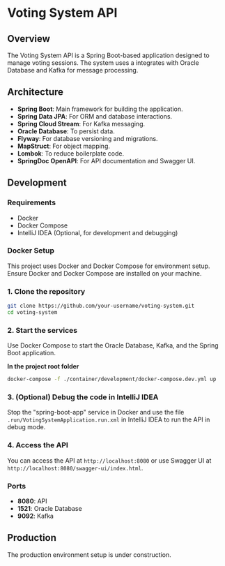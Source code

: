 # Voting System API

## Overview

The Voting System API is a Spring Boot-based application designed to manage voting sessions. The system uses a
integrates with Oracle Database and Kafka for message processing.

## Architecture

- **Spring Boot**: Main framework for building the application.
- **Spring Data JPA**: For ORM and database interactions.
- **Spring Cloud Stream**: For Kafka messaging.
- **Oracle Database**: To persist data.
- **Flyway**: For database versioning and migrations.
- **MapStruct**: For object mapping.
- **Lombok**: To reduce boilerplate code.
- **SpringDoc OpenAPI**: For API documentation and Swagger UI.

## Development

### Requirements

- Docker
- Docker Compose
- IntelliJ IDEA (Optional, for development and debugging)

### Docker Setup

This project uses Docker and Docker Compose for environment setup. Ensure Docker and Docker Compose are installed on
your machine.

### 1. Clone the repository

```sh
git clone https://github.com/your-username/voting-system.git
cd voting-system
```

### 2. Start the services

Use Docker Compose to start the Oracle Database, Kafka, and the Spring Boot application.

**In the project root folder**

```sh
docker-compose -f ./container/development/docker-compose.dev.yml up
```

### 3. (Optional) Debug the code in IntelliJ IDEA

Stop the "spring-boot-app" service in Docker and use the file `.run/VotingSystemApplication.run.xml` in IntelliJ IDEA to
run the API in debug mode.

### 4. Access the API

You can access the API at `http://localhost:8080` or use Swagger UI at `http://localhost:8080/swagger-ui/index.html`.

### Ports

- **8080**: API
- **1521**: Oracle Database
- **9092**: Kafka

## Production

The production environment setup is under construction.